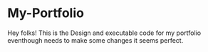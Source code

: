 # My-Portfolio
Hey folks!
This is the Design and executable code for my portfolio eventhough needs to make some changes it seems perfect.
